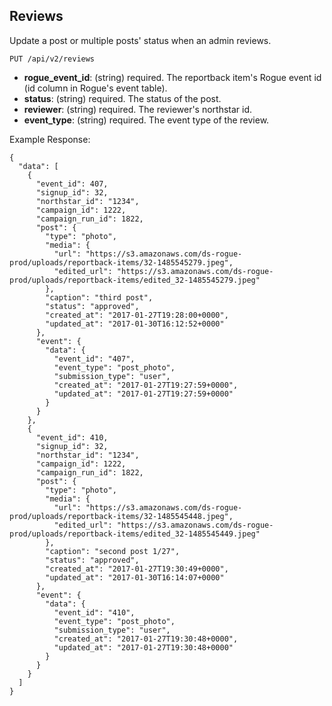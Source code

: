 ## Reviews

Update a post or multiple posts' status when an admin reviews.

```
PUT /api/v2/reviews
```

  - **rogue_event_id**: (string) required.
    The reportback item's Rogue event id (id column in Rogue's event table).
  - **status**: (string) required.
    The status of the post. 
  - **reviewer**: (string) required.
    The reviewer's northstar id. 
  - **event_type**: (string) required.
    The event type of the review. 

Example Response:

```
{
  "data": [
    {
      "event_id": 407,
      "signup_id": 32,
      "northstar_id": "1234",
      "campaign_id": 1222,
      "campaign_run_id": 1822,
      "post": {
        "type": "photo",
        "media": {
          "url": "https://s3.amazonaws.com/ds-rogue-prod/uploads/reportback-items/32-1485545279.jpeg",
          "edited_url": "https://s3.amazonaws.com/ds-rogue-prod/uploads/reportback-items/edited_32-1485545279.jpeg"
        },
        "caption": "third post",
        "status": "approved",
        "created_at": "2017-01-27T19:28:00+0000",
        "updated_at": "2017-01-30T16:12:52+0000"
      },
      "event": {
        "data": {
          "event_id": "407",
          "event_type": "post_photo",
          "submission_type": "user",
          "created_at": "2017-01-27T19:27:59+0000",
          "updated_at": "2017-01-27T19:27:59+0000"
        }
      }
    },
    {
      "event_id": 410,
      "signup_id": 32,
      "northstar_id": "1234",
      "campaign_id": 1222,
      "campaign_run_id": 1822,
      "post": {
        "type": "photo",
        "media": {
          "url": "https://s3.amazonaws.com/ds-rogue-prod/uploads/reportback-items/32-1485545448.jpeg",
          "edited_url": "https://s3.amazonaws.com/ds-rogue-prod/uploads/reportback-items/edited_32-1485545449.jpeg"
        },
        "caption": "second post 1/27",
        "status": "approved",
        "created_at": "2017-01-27T19:30:49+0000",
        "updated_at": "2017-01-30T16:14:07+0000"
      },
      "event": {
        "data": {
          "event_id": "410",
          "event_type": "post_photo",
          "submission_type": "user",
          "created_at": "2017-01-27T19:30:48+0000",
          "updated_at": "2017-01-27T19:30:48+0000"
        }
      }
    }
  ]
}
```
